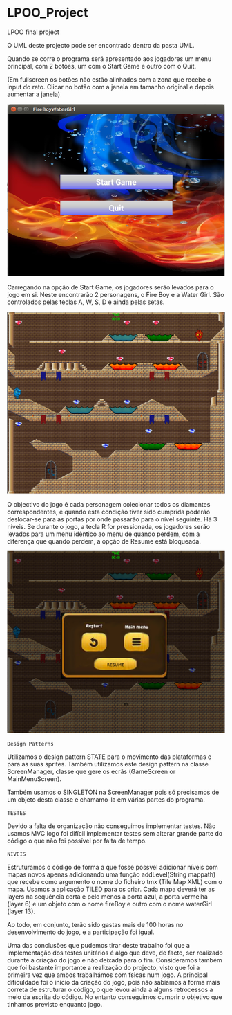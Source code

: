 # LPOO_Project
LPOO final project

O UML deste projecto pode ser encontrado dentro da pasta UML.

Quando se corre o programa será apresentado aos jogadores um menu principal, com 2 botões, um com o Start Game e outro com o Quit.

(Em fullscreen os botões não estão alinhados com a zona que recebe o input do rato. Clicar no botão com a janela em tamanho original e depois aumentar a janela)

<img src=https://github.com/Batosta/LPOO_Project/blob/finalRelease/mainMenu.png>

Carregando na opção de Start Game, os jogadores serão levados para o jogo em si. Neste encontrarão 2 personagens, o Fire Boy e a Water Girl. São controlados pelas teclas A, W, S, D e ainda pelas setas.

<img src=https://github.com/Batosta/LPOO_Project/blob/finalRelease/game.png>

O objectivo do jogo é cada personagem colecionar todos os diamantes correspondentes, e quando esta condição tiver sido cumprida poderão deslocar-se para as portas por onde passarão para o nível seguinte. Há 3 níveis.
Se durante o jogo, a tecla R for pressionada, os jogadores serão levados para um menu idêntico ao menu de quando perdem, com a diferença que quando perdem, a opção de Resume está bloqueada.

<img src=https://github.com/Batosta/LPOO_Project/blob/finalRelease/pauseMenu.png>


	Design Patterns
Utilizamos o design pattern STATE para o movimento das plataformas e para as suas sprites.
Também utilizamos este design pattern na classe ScreenManager, classe que gere os ecrãs (GameScreen or MainMenuScreen).

Também usamos o SINGLETON na ScreenManager pois só precisamos de um objeto desta classe e chamamo-la em várias partes do programa.

	TESTES
	
Devido a falta de organização não conseguimos implementar testes. Não usamos MVC logo foi difícil implementar testes sem alterar grande parte do código o que não foi possível por falta de tempo.

	NÍVEIS

Estruturamos o código de forma a que fosse possvel adicionar níveis com mapas novos apenas adicionando uma função addLevel(String mappath) que recebe como argumento o nome do ficheiro tmx (Tile Map XML) com o mapa. Usamos a aplicação TILED para os criar.
Cada mapa deverá ter as layers na sequência certa e pelo menos a porta azul, a porta vermelha (layer 6) e um objeto com o nome fireBoy e  outro com o nome waterGirl (layer 13).
 
 
Ao todo, em conjunto, terão sido gastas mais de 100 horas no desenvolvimento do jogo, e a participação foi igual.

Uma das conclusões que pudemos tirar deste trabalho foi que a implementação dos testes unitários é algo que deve, de facto, ser realizado durante a criação do jogo e não deixada para o fim. Consideramos também que foi bastante importante a realização do projecto, visto que foi a primeira vez que ambos trabalhámos com fsicas num jogo.
A principal dificuldade foi o início da criação do jogo, pois não sabíamos a forma mais correta de estruturar o código, o que levou ainda a alguns retrocessos a meio da escrita do código. No entanto conseguimos cumprir o objetivo que tinhamos previsto enquanto jogo.

